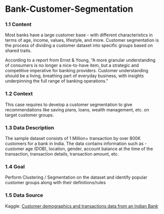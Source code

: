 # Bank-Customer-Segmentation

### 1.1 Content

Most banks have a large customer base - with different characteristics in terms of age, income, values, lifestyle, and more. Customer segmentation is the process of dividing a customer dataset into specific groups based on shared traits.

According to a report from Ernst & Young, “A more granular understanding of consumers is no longer a nice-to-have item, but a strategic and competitive imperative for banking providers. Customer understanding should be a living, breathing part of everyday business, with insights underpinning the full range of banking operations."

### 1.2 Context

This case requires to develop a customer segmentation to give recommendations like saving plans, loans, wealth management, etc. on target customer groups.

### 1.3 Data Description

The sample dataset consists of 1 Million+ transaction by over 800K customers for a bank in India. The data contains information such as - customer age (DOB), location, gender, account balance at the time of the transaction, transaction details, transaction amount, etc.

### 1.4 Goal

Perform Clustering / Segmentation on the dataset and identify popular customer groups along with their definitions/rules

### 1.5 Data Source

Kaggle: [Customer demographics and transactions data from an Indian Bank](https://www.kaggle.com/shivamb/bank-customer-segmentation)
